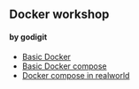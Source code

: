 ## Docker workshop

#### by godigit

- [Basic Docker](./basic-docker-1/intro.md)
- [Basic Docker compose ](./docker-compose-basic/step-1.md)
- [Docker compose in realworld](./)
